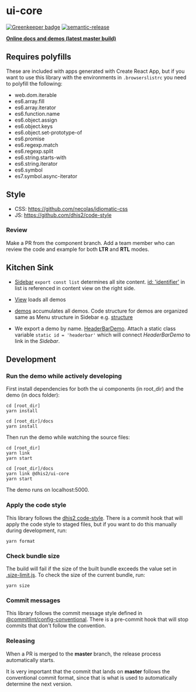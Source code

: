 # ui-core

[![Greenkeeper
badge](https://badges.greenkeeper.io/dhis2/ui.svg)](https://greenkeeper.io/)
[![semantic-release](https://img.shields.io/badge/%20%20%F0%9F%93%A6%F0%9F%9A%80-semantic--release-e10079.svg)](https://github.com/semantic-release/semantic-release)

**[Online docs and demos (latest master
build)](https://d2-ci.github.io/ui/)**

## Requires polyfills

These are included with apps generated with Create React App, but if you
want to use this library with the environments in `.browserslistrc` you
need to polyfill the following:

-   web.dom.iterable
-   es6.array.fill
-   es6.array.iterator
-   es6.function.name
-   es6.object.assign
-   es6.object.keys
-   es6.object.set-prototype-of
-   es6.promise
-   es6.regexp.match
-   es6.regexp.split
-   es6.string.starts-with
-   es6.string.iterator
-   es6.symbol
-   es7.symbol.async-iterator

## Style

-   CSS: https://github.com/necolas/idiomatic-css
-   JS: https://github.com/dhis2/code-style

### Review

Make a PR from the component branch. Add a team member who can review
the code and example for both **LTR** and **RTL** modes.

## Kitchen Sink

-   [Sidebar](https://github.com/dhis2/ui/blob/master/docs/src/Sidebar/index.js)
    `export const list` determines all site content. [id:
    'identifier'](https://github.com/dhis2/ui/blob/master/docs/src/Sidebar/index.js#L18)
    in list is referenced in content view on the right side.

-   [View](https://github.com/dhis2/ui/blob/master/docs/src/View/index.js)
    loads all demos

-   [demos](https://github.com/dhis2/ui/blob/master/docs/src/demos/index.js)
    accumulates all demos. Code structure for demos are organized same
    as Menu structure in Sidebar e.g.
    [structure](https://github.com/dhis2/ui/tree/master/docs/src/demos)

-   We export a demo by name.
    [HeaderBarDemo](https://github.com/dhis2/ui/blob/master/docs/src/demos/Organisms/HeaderBar/index.js).
    Attach a static class variable `static id = 'headerbar'` which will
    connect _HeaderBarDemo_ to link in the _Sidebar_.

## Development

### Run the demo while actively developing

First install dependencies for both the ui components (in root_dir) and the demo (in docs folder):

```
cd [root_dir]
yarn install

cd [root_dir]/docs
yarn install
```

Then run the demo while watching the source files:

```
cd [root_dir]
yarn link
yarn start

cd [root_dir]/docs
yarn link @dhis2/ui-core
yarn start
```

The demo runs on localhost:5000.

### Apply the code style

This library follows the [dhis2 code-style](https://github.com/dhis2/cli-style). There is a commit hook that will apply the code style to staged files, but if you want to do this manually during development, run:

```
yarn format
```

### Check bundle size

The build will fail if the size of the built bundle exceeds the value set in [.size-limit.js](./.size-limit.js). To check the size of the current bundle, run:

```
yarn size
```

### Commit messages

This library follows the commit message style defined in [@commitlint/config-conventional](https://www.npmjs.com/package/@commitlint/config-conventional#rules). There is a pre-commit hook that will stop commits that don't follow the convention.

### Releasing

When a PR is merged to the **master** branch, the release process
automatically starts.

It is very important that the commit that lands on **master** follows
the conventional commit format, since that is what is used to
automatically determine the next version.
